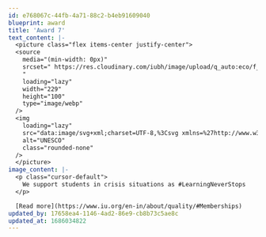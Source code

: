 ```yaml
---
id: e768067c-44fb-4a71-88c2-b4eb91609040
blueprint: award
title: 'Award 7'
text_content: |-
  <picture class="flex items-center justify-center">
  <source
    media="(min-width: 0px)"
    srcset=" https://res.cloudinary.com/iubh/image/upload/q_auto:eco/f_webp,h_100,c_fill,dpr_auto,g_face/International/Logos_png/UNESCO/gec_en__memberof_colour-01_new.png
    "
    loading="lazy"
    width="229"
    height="100"
    type="image/webp"
  />
  <img
    loading="lazy"
    src="data:image/svg+xml;charset=UTF-8,%3Csvg xmlns=%27http://www.w3.org/2000/svg%27 viewBox=%270 0 1248 545%27%3E%3C/svg%3E"
    alt="UNESCO"
    class="rounded-none"
  />
  </picture>
image_content: |-
  <p class="cursor-default">
    We support students in crisis situations as #LearningNeverStops
  </p>

  [Read more](https://www.iu.org/en-in/about/quality/#Memberships)
updated_by: 17658ea4-1146-4ad2-86e9-cb8b73c5ae8c
updated_at: 1686034822
---
```

